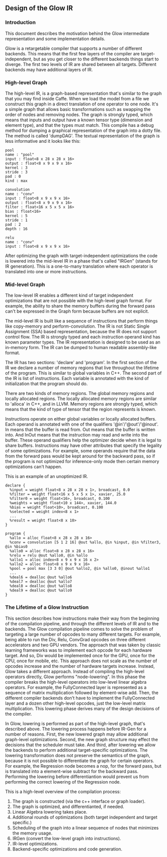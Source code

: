 ## Design of the Glow IR

### Introduction

This document describes the motivation behind the Glow intermediate
representation and some implementation details.

Glow is a retargetable compiler that supports a number of different backends.
This means that the first few layers of the compiler are target-independent, but
as you get closer to the different backends things start to diverge.  The first
two levels of IR are shared between all targets. Different backends may have
additional layers of IR.

### High-level Graph

The high-level IR, is a graph-based representation that's similar to the graph
that you may find inside Caffe.  When we load the model from a file we construct
this graph in a direct translation of one operator to one node.  It's a simple
graph that allows basic transformations such as swapping the order of nodes and
removing nodes. The graph is strongly typed, which means that inputs and output
have a known tensor type (dimension and element type), and that the types must
match. This compile has a debug method for dumping a graphical representation of
the graph into a dotty file. The method is called 'dumpDAG'. The textual
representation of the graph is less informative and it looks like this:

  ```
  pool
  name : "pool"
  input : float<8 x 28 x 28 x 16>
  output : float<8 x 9 x 9 x 16>
  kernel : 3
  stride : 3
  pad : 0
  kind : max

  convolution
  name : "conv"
  input : float<8 x 9 x 9 x 16>
  output : float<8 x 9 x 9 x 16>
  filter : float<16 x 5 x 5 x 16>
  bias : float<16>
  kernel : 5
  stride : 1
  pad : 2
  depth : 16

  relu
  name : "conv"
  input : float<8 x 9 x 9 x 16>
  ```

After optimizing the graph with target-independent optimizations the code is
lowered into the mid-level IR in a phase that's called "IRGen" (stands for IR
generation). This is a one-to-many translation where each operator is translated
into one or more instructions.

### Mid-level Graph

The low-level IR enables a different kind of target independent optimizations
that are not possible with the high-level graph format. For example, the ability
to share the memory buffers during the forward pass can't be expressed in the
Graph form because buffers are not explicit.

The mid-level IR is built like a sequence of instructions that perform things
like copy-memory and perform-convolution.  The IR is not Static Single
Assignment (SSA) based representation, because the IR does not support control
flow. The IR is strongly typed and each instruction operand kind has known
parameter types.  The IR representation is designed to be used as an in-memory
form. The IR can be dumped to human readable assembly-like format.

The IR has two sections: 'declare' and 'program'. In the first section of the IR
we declare a number of memory regions that live throughout the lifetime of the
program. This is similar to global variables in C++. The second part of the IR
is list of instructions. Each variable is annotated with the kind of
initialization that the program should do.

There are two kinds of memory regions. The global memory regions and locally
allocated regions. The locally allocated memory regions are similar to 'alloca'
in C++, and in LLVM. Memory regions are strongly typed, which means that the
kind of type of tensor that the region represents is known.

Instructions operate on either global variables or locally allocated buffers.
Each operand is annotated with one of the qualifiers '@in'/'@out'/'@inout'. In
means that the buffer is read from. Out means that the buffer is written into.
And InOut means that the instruction may read and write into the buffer. These
operand qualifiers help the optimizer decide when it is legal to share buffers.
Instructions may have other attributes that specify the legality of some
optimizations. For example, some operands require that the data from the forward
pass would be kept around for the backward pass, so if the program is not
optimized for inference-only mode then certain memory optimizations can't
happen.


This is an example of an unoptimized IR.

  ```
  declare {
    %input = weight float<8 x 28 x 28 x 1>, broadcast, 0.0
    %filter = weight float<16 x 5 x 5 x 1>, xavier, 25.0
    %filter0 = weight float<16>, broadcast, 0.100
    %weights = weight float<10 x 144>, xavier, 144.0
    %bias = weight float<10>, broadcast, 0.100
    %selected = weight index<8 x 1>
    ...
    %result = weight float<8 x 10>
  }

  program {
    %allo = alloc float<8 x 28 x 28 x 16>
    %conv = convolution [5 1 2 16] @out %allo, @in %input, @in %filter3, @in %bias0
    %allo0 = alloc float<8 x 28 x 28 x 16>
    %relu = relu @out %allo0, @in %allo
    %allo1 = alloc index<8 x 9 x 9 x 16 x 2>
    %allo2 = alloc float<8 x 9 x 9 x 16>
    %pool = pool max [3 3 0] @out %allo2, @in %allo0, @inout %allo1
    ...
    %deal6 = dealloc @out %allo6
    %deal7 = dealloc @out %allo7
    %deal8 = dealloc @out %allo8
    %deal9 = dealloc @out %allo9
  }
  ```

### The Lifetime of a Glow Instruction

This section describes how instructions make their way from the beginning of the
compilation pipeline, and through the different levels of IR and to the
backends.  The Glow compilation pipeline comes to solve the problem of targeting
a large number of opcodes to many different targets. For example, being able to
run the Div, Relu, ConvGrad opcodes on three different accelerators and two GPU
vendors. The approach that was taken by classic learning frameworks was to
implement each opcode for each hardware target. And so, Div would be implemented
once for the GPU, once for the CPU, once for mobile, etc. This approach does not
scale as the number of opcodes increase and the number of hardware targets
increase. Instead, Glow takes a different approach. Instead of compiling the
high-level operators directly, Glow performs "node-lowering". In this phase the
compiler breaks the high-level operators into low-level linear algebra
operators. For example, the FullyConnected layer is represented as a sequence of
matrix multiplication followed by element-wise add. Then, the different compiler
backends don't have to implement the FullyConnected layer and a dozen other
high-level opcodes, just the low-level matrix multiplication. This lowering
phase derives many of the design decisions of the compiler.

In Glow, lowering is performed as part of the high-level graph, that's described
above. The lowering process happens before IR-Gen for a number of reasons.
First, the new lowered graph may allow additional graph-level optimizations.
Second, the new graph structure may effect the decisions that the scheduler must
take. And third, after lowering we allow the backends to perform additional
target-specific optimizations. The lowering transformation does not preserve the
semantics of the graph, because it is not possible to differentiate the graph
for certain operators. For example, the Regression node becomes a nop, for the
forward pass, but is translated into a element-wise subtract for the backward
pass. Performing the lowering before differentiantion would prevent us from
performing the correct lowering of the Regression node.

This is a high-level overview of the compilation process:
1. The graph is constructed (via the c++ interface or graph loader).
2. The graph is optimized, and differentianted, if needed.
3. Linear Algebra lowering takes place.
4. Additional rounds of optimizations (both target independent and target specific.)
5. Scheduling of the graph into a linear sequence of nodes that minimizes the memory usage.
6. IRGen (convert the low-level graph into instructions).
7. IR-level optimizations.
8. Backend-specific optimizations and code generation.



